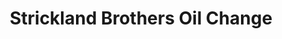 ---
title: "Strickland Brothers Oil Change"
url: /lewisville/strickland-brothers-oil-change/
shop: car repair
---